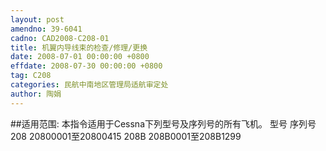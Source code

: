 ```yaml
---
layout: post
amendno: 39-6041
cadno: CAD2008-C208-01
title: 机翼内导线束的检查/修理/更换
date: 2008-07-01 00:00:00 +0800
effdate: 2008-07-30 00:00:00 +0800
tag: C208
categories: 民航中南地区管理局适航审定处
author: 陶娟
---
```


##适用范围:
本指令适用于Cessna下列型号及序列号的所有飞机。
型号  序列号
208  20800001至20800415
208B  208B0001至208B1299

